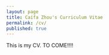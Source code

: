 ```yaml
---
layout: page
title: Caifa Zhou's Curriculum Vitae
permalink: /cv/
published: true
---
```


This is my CV. TO COME!!!!

